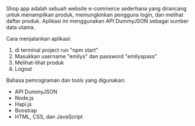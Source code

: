 Shop app adalah sebuah website e-commerce sederhana yang dirancang untuk menampilkan produk, memungkinkan pengguna login, dan melihat daftar produk. Aplikasi ini menggunakan API DummyJSON sebagai sumber data utama.

Cara menjalankan aplikasi:
1. di terminal project run "npm start"
2. Masukkan username "emilys" dan password "emilyspass"
3. Melihat-lihat produk
4. Logout

Bahasa pemrograman dan tools yang digunakan:
- API DummyJSON
- Node.js
- Hapi.js
- Boostrap
- HTML, CSS, dan JavaScript

